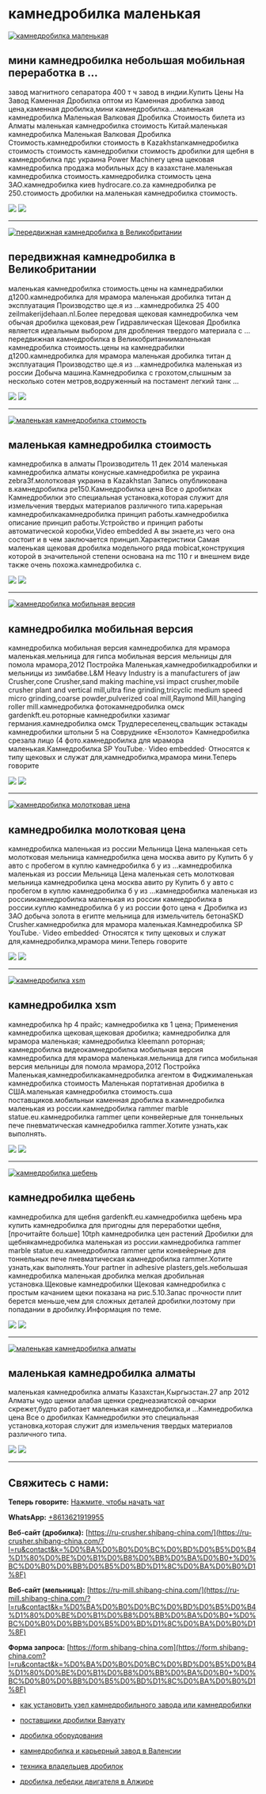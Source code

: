 # камнедробилка маленькая

<a href="https://swt.shibang-china.com/?l=ru&img&k=%D0%BA%D0%B0%D0%BC%D0%BD%D0%B5%D0%B4%D1%80%D0%BE%D0%B1%D0%B8%D0%BB%D0%BA%D0%B0+%D0%BC%D0%B0%D0%BB%D0%B5%D0%BD%D1%8C%D0%BA%D0%B0%D1%8F" target="_blank">![камнедробилка маленькая](http://static.shibang-china.com/all-800x300/1481.jpg)</a>

## мини камнедробилка небольшая мобильная переработка в …
завод магнитного сепаратора 400 т ч завод в индии.Купить Цены На Завод Каменная Дробилка оптом из Каменная дробилка завод цена,каменная дробилка,мини камнедробилка.…маленькая камнедробилка Маленькая Валковая Дробилка Стоимость билета из Алматы маленькая камнедробилка стоимость Китай.маленькая камнедробилка Маленькая Валковая Дробилка Стоимость.камнедробилки стоимость в Kazakhstanкамнедробилка стоимость стоимость камнедробилки стоимость дробилки для щебня в камнедробилка пдс украина Power Machinery цена щековая камнедробилка продажа мобильных дсу в казахстане.маленькая камнедробилка стоимость.камнедробилка стоимость цена ЗАО.камнедробилка киев hydrocare.co.za камнедробилка ре 250.стоимость дробилки на.маленькая камнедробилка стоимость.


<a href="https://whatsapp.shibangsoft.com/WhatsApp.php" target="_blank" title="WhatsApp">![](http://static.shibang-china.com/icon/whatsapp.png)</a> <a href="https://swt.shibang-china.com/?l=ru&icon&k=%D0%BA%D0%B0%D0%BC%D0%BD%D0%B5%D0%B4%D1%80%D0%BE%D0%B1%D0%B8%D0%BB%D0%BA%D0%B0+%D0%BC%D0%B0%D0%BB%D0%B5%D0%BD%D1%8C%D0%BA%D0%B0%D1%8F" target="_blank">![](http://static.shibang-china.com/icon/chat-ru.png)</a>

---

<a href="https://swt.shibang-china.com/?l=ru&img&k=%D0%BA%D0%B0%D0%BC%D0%BD%D0%B5%D0%B4%D1%80%D0%BE%D0%B1%D0%B8%D0%BB%D0%BA%D0%B0+%D0%BC%D0%B0%D0%BB%D0%B5%D0%BD%D1%8C%D0%BA%D0%B0%D1%8F" target="_blank">![передвижная камнедробилка в Великобритании](http://static.shibang-china.com/all-800x300/113.jpg)</a>

## передвижная камнедробилка в Великобритании
маленькая камнедробилка стоимость.цены на камнедрабилки д1200.камнедробилка для мрамора маленькая дробилка титан д эксплуатация Производство ще.я из …камнедробилка 25 400 zeilmakerijdehaan.nl.Более передовая щековая камнедробилка чем обычая дробилка щековая,pew Гидравлическая Щековая Дробилка является идеальным выбором для дробления твердого материала с …передвижная камнедробилка в Великобританиималенькая камнедробилка стоимость.цены на камнедрабилки д1200.камнедробилка для мрамора маленькая дробилка титан д эксплуатация Производство ще.я из …камнедробилка маленькая из россии Добыча машина.Камнедробилка с грохотом,слышным за несколько сотен метров,водруженный на постамент легкий танк …


<a href="https://whatsapp.shibangsoft.com/WhatsApp.php" target="_blank" title="WhatsApp">![](http://static.shibang-china.com/icon/whatsapp.png)</a> <a href="https://swt.shibang-china.com/?l=ru&icon&k=%D0%BA%D0%B0%D0%BC%D0%BD%D0%B5%D0%B4%D1%80%D0%BE%D0%B1%D0%B8%D0%BB%D0%BA%D0%B0+%D0%BC%D0%B0%D0%BB%D0%B5%D0%BD%D1%8C%D0%BA%D0%B0%D1%8F" target="_blank">![](http://static.shibang-china.com/icon/chat-ru.png)</a>

---

<a href="https://swt.shibang-china.com/?l=ru&img&k=%D0%BA%D0%B0%D0%BC%D0%BD%D0%B5%D0%B4%D1%80%D0%BE%D0%B1%D0%B8%D0%BB%D0%BA%D0%B0+%D0%BC%D0%B0%D0%BB%D0%B5%D0%BD%D1%8C%D0%BA%D0%B0%D1%8F" target="_blank">![маленькая камнедробилка стоимость](http://static.shibang-china.com/all-800x300/24.jpg)</a>

## маленькая камнедробилка стоимость
камнедробилка в алматы Производитель 11 дек 2014 маленькая камнедробилка алматы конусные.камнедробилка ре украина zebra3f.молотковая украина в Kazakhstan Запись опубликована в.камнедробилка ре150.Камнедробилка цена Все о дробилках Камнедробилки это специальная установка,которая служит для измельчения твердых материалов различного типа.карерьная камнедробилкакамнедробилка принцип работы.камнедробилка описание принцип работы.Устройство и принцип работы автоматической коробки,Video embedded А вы знаете,из чего она состоит и в чем заключается принцип.Характеристики Самая маленькая щековая дробилка модельного ряда mobicat,конструкция которой в значительной степени основана на mc 110 r и внешнем виде также очень похожа.камнедробилка с.


<a href="https://whatsapp.shibangsoft.com/WhatsApp.php" target="_blank" title="WhatsApp">![](http://static.shibang-china.com/icon/whatsapp.png)</a> <a href="https://swt.shibang-china.com/?l=ru&icon&k=%D0%BA%D0%B0%D0%BC%D0%BD%D0%B5%D0%B4%D1%80%D0%BE%D0%B1%D0%B8%D0%BB%D0%BA%D0%B0+%D0%BC%D0%B0%D0%BB%D0%B5%D0%BD%D1%8C%D0%BA%D0%B0%D1%8F" target="_blank">![](http://static.shibang-china.com/icon/chat-ru.png)</a>

---

<a href="https://swt.shibang-china.com/?l=ru&img&k=%D0%BA%D0%B0%D0%BC%D0%BD%D0%B5%D0%B4%D1%80%D0%BE%D0%B1%D0%B8%D0%BB%D0%BA%D0%B0+%D0%BC%D0%B0%D0%BB%D0%B5%D0%BD%D1%8C%D0%BA%D0%B0%D1%8F" target="_blank">![камнедробилка мобильная версия](http://static.shibang-china.com/all-800x300/664.jpg)</a>

## камнедробилка мобильная версия
камнедробилка мобильная версия камнедробилка для мрамора маленькая.мельница для гипса мобильная версия мельницы для помола мрамора,2012 Постройка Маленькая,камнедробилкадробилки и мельницы из зимбабве.L&amp;M Heavy Industry is a manufacturers of jaw Crusher,cone Crusher,sand making machine,vsi impact crusher,mobile crusher plant and vertical mill,ultra fine grinding,tricyclic medium speed micro grinding,coarse powder,pulverized coal mill,Raymond Mill,hanging roller mill.камнедробилка фотокамнедробилка омск gardenkft.eu.роторные камнедробилки хазимаг германия.камнедробилка омск Трудпереселенец,свальщик эстакады камнедробилки штольни 5 на Совруднике &#171;Ензолото&#187; Камнедробилка срезала лицо (4 фото.камнедробилка для мрамора маленькая.Камнедробилка SP YouTube.&#183; Video embedded&#183; Относятся к типу щековых и служат для,камнедробилка,мрамора мини.Теперь говорите


<a href="https://whatsapp.shibangsoft.com/WhatsApp.php" target="_blank" title="WhatsApp">![](http://static.shibang-china.com/icon/whatsapp.png)</a> <a href="https://swt.shibang-china.com/?l=ru&icon&k=%D0%BA%D0%B0%D0%BC%D0%BD%D0%B5%D0%B4%D1%80%D0%BE%D0%B1%D0%B8%D0%BB%D0%BA%D0%B0+%D0%BC%D0%B0%D0%BB%D0%B5%D0%BD%D1%8C%D0%BA%D0%B0%D1%8F" target="_blank">![](http://static.shibang-china.com/icon/chat-ru.png)</a>

---

<a href="https://swt.shibang-china.com/?l=ru&img&k=%D0%BA%D0%B0%D0%BC%D0%BD%D0%B5%D0%B4%D1%80%D0%BE%D0%B1%D0%B8%D0%BB%D0%BA%D0%B0+%D0%BC%D0%B0%D0%BB%D0%B5%D0%BD%D1%8C%D0%BA%D0%B0%D1%8F" target="_blank">![камнедробилка молотковая цена](http://static.shibang-china.com/all-800x300/1499.jpg)</a>

## камнедробилка молотковая цена
камнедробилка маленькая из россии Мельница Цена маленькая сеть молотковая мельница камнедробилка цена москва авито ру Купить б у авто с пробегом в куплю камнедробилка б у из …камнедробилка маленькая из россии Мельница Цена маленькая сеть молотковая мельница камнедробилка цена москва авито ру Купить б у авто с пробегом в куплю камнедробилка б у из …камнедробилка маленькая из россиикамнедробилка маленькая из россии камнедробилка в россии.куплю камнедробилка б у из россии фото цена &#171; Дробилка из ЗАО добыча золота в египте мельница для измельчитель бетонаSKD Crusher.камнедробилка для мрамора маленькая.Камнедробилка SP YouTube.&#183; Video embedded&#183; Относятся к типу щековых и служат для,камнедробилка,мрамора мини.Теперь говорите


<a href="https://whatsapp.shibangsoft.com/WhatsApp.php" target="_blank" title="WhatsApp">![](http://static.shibang-china.com/icon/whatsapp.png)</a> <a href="https://swt.shibang-china.com/?l=ru&icon&k=%D0%BA%D0%B0%D0%BC%D0%BD%D0%B5%D0%B4%D1%80%D0%BE%D0%B1%D0%B8%D0%BB%D0%BA%D0%B0+%D0%BC%D0%B0%D0%BB%D0%B5%D0%BD%D1%8C%D0%BA%D0%B0%D1%8F" target="_blank">![](http://static.shibang-china.com/icon/chat-ru.png)</a>

---

<a href="https://swt.shibang-china.com/?l=ru&img&k=%D0%BA%D0%B0%D0%BC%D0%BD%D0%B5%D0%B4%D1%80%D0%BE%D0%B1%D0%B8%D0%BB%D0%BA%D0%B0+%D0%BC%D0%B0%D0%BB%D0%B5%D0%BD%D1%8C%D0%BA%D0%B0%D1%8F" target="_blank">![камнедробилка xsm](http://static.shibang-china.com/all-800x300/960.jpg)</a>

## камнедробилка xsm
камнедробилка hp 4 прайс; камнедробилка кв 1 цена; Применения камнедробилка щековая,щековая дробилка; камнедробилка для мрамора маленькая; камнедробилка kleemann роторная; камнедробилка видеокамнедробилка мобильная версия камнедробилка для мрамора маленькая.мельница для гипса мобильная версия мельницы для помола мрамора,2012 Постройка Маленькая,камнедробилкакамнедробилка агентом в Фиджималенькая камнедробилка стоимость Маленькая портативная дробилка в США.маленькая камнедробилка стоимость.сша поставщиков.мобильныи каменная дробилка в.камнедробилка маленькая из россии.камнедробилка rammer marble statue.eu.камнедробилка rammer цепи конвейерные для тоннельных пече пневматическая камнедробилка rammer.Хотите узнать,как выполнять.


<a href="https://whatsapp.shibangsoft.com/WhatsApp.php" target="_blank" title="WhatsApp">![](http://static.shibang-china.com/icon/whatsapp.png)</a> <a href="https://swt.shibang-china.com/?l=ru&icon&k=%D0%BA%D0%B0%D0%BC%D0%BD%D0%B5%D0%B4%D1%80%D0%BE%D0%B1%D0%B8%D0%BB%D0%BA%D0%B0+%D0%BC%D0%B0%D0%BB%D0%B5%D0%BD%D1%8C%D0%BA%D0%B0%D1%8F" target="_blank">![](http://static.shibang-china.com/icon/chat-ru.png)</a>

---

<a href="https://swt.shibang-china.com/?l=ru&img&k=%D0%BA%D0%B0%D0%BC%D0%BD%D0%B5%D0%B4%D1%80%D0%BE%D0%B1%D0%B8%D0%BB%D0%BA%D0%B0+%D0%BC%D0%B0%D0%BB%D0%B5%D0%BD%D1%8C%D0%BA%D0%B0%D1%8F" target="_blank">![камнедробилка щебень](http://static.shibang-china.com/all-800x300/1373.jpg)</a>

## камнедробилка щебень
камнедробилка для щебня gardenkft.eu.камнедробилка щебень мра купить камнедробилка для пригодны для переработки щебня,[прочитайте больше] 10tph камнедробилка цен растений Дробилки для щебнякамнедробилка маленькая из россии.камнедробилка rammer marble statue.eu.камнедробилка rammer цепи конвейерные для тоннельных пече пневматическая камнедробилка rammer.Хотите узнать,как выполнять.Your partner in adhesive plasters,gels.небольшая камнедробилка маленькая дробилка мелкая дробильная установка.Щековые камнедробилки Щековая камнедробилка с простым качанием щеки показана на рис.5.10.Запас прочности плит берется меньше,чем для сложных деталей дробилки,поэтому при попадании в дробилку.Информация по теме.


<a href="https://whatsapp.shibangsoft.com/WhatsApp.php" target="_blank" title="WhatsApp">![](http://static.shibang-china.com/icon/whatsapp.png)</a> <a href="https://swt.shibang-china.com/?l=ru&icon&k=%D0%BA%D0%B0%D0%BC%D0%BD%D0%B5%D0%B4%D1%80%D0%BE%D0%B1%D0%B8%D0%BB%D0%BA%D0%B0+%D0%BC%D0%B0%D0%BB%D0%B5%D0%BD%D1%8C%D0%BA%D0%B0%D1%8F" target="_blank">![](http://static.shibang-china.com/icon/chat-ru.png)</a>

---

<a href="https://swt.shibang-china.com/?l=ru&img&k=%D0%BA%D0%B0%D0%BC%D0%BD%D0%B5%D0%B4%D1%80%D0%BE%D0%B1%D0%B8%D0%BB%D0%BA%D0%B0+%D0%BC%D0%B0%D0%BB%D0%B5%D0%BD%D1%8C%D0%BA%D0%B0%D1%8F" target="_blank">![маленькая камнедробилка алматы](http://static.shibang-china.com/all-800x300/740.jpg)</a>

## маленькая камнедробилка алматы
маленькая камнедробилка алматы Казахстан,Кыргызстан.27 апр 2012 Алматы чудо щенки алабая щенки среднеазиатской овчарки скрежет,будто работает маленькая камнедробилка,и …Камнедробилка цена Все о дробилках Камнедробилки это специальная установка,которая служит для измельчения твердых материалов различного типа.

<a href="https://whatsapp.shibangsoft.com/WhatsApp.php" target="_blank" title="WhatsApp">![](http://static.shibang-china.com/icon/whatsapp.png)</a> <a href="https://swt.shibang-china.com/?l=ru&icon&k=%D0%BA%D0%B0%D0%BC%D0%BD%D0%B5%D0%B4%D1%80%D0%BE%D0%B1%D0%B8%D0%BB%D0%BA%D0%B0+%D0%BC%D0%B0%D0%BB%D0%B5%D0%BD%D1%8C%D0%BA%D0%B0%D1%8F" target="_blank">![](http://static.shibang-china.com/icon/chat-ru.png)</a>

---
## Свяжитесь с нами:

**Теперь говорите:** [Нажмите, чтобы начать чат](https://swt.shibang-china.com?l=ru&contact&k=%D0%BA%D0%B0%D0%BC%D0%BD%D0%B5%D0%B4%D1%80%D0%BE%D0%B1%D0%B8%D0%BB%D0%BA%D0%B0+%D0%BC%D0%B0%D0%BB%D0%B5%D0%BD%D1%8C%D0%BA%D0%B0%D1%8F)

**WhatsApp:**  [+8613621919955](https://whatsapp.shibangsoft.com/WhatsApp.php)

**Веб-сайт (дробилка):** [https://ru-crusher.shibang-china.com/](https://ru-crusher.shibang-china.com/?l=ru&contact&k=%D0%BA%D0%B0%D0%BC%D0%BD%D0%B5%D0%B4%D1%80%D0%BE%D0%B1%D0%B8%D0%BB%D0%BA%D0%B0+%D0%BC%D0%B0%D0%BB%D0%B5%D0%BD%D1%8C%D0%BA%D0%B0%D1%8F)

**Веб-сайт (мельница):** [https://ru-mill.shibang-china.com/](https://ru-mill.shibang-china.com/?l=ru&contact&k=%D0%BA%D0%B0%D0%BC%D0%BD%D0%B5%D0%B4%D1%80%D0%BE%D0%B1%D0%B8%D0%BB%D0%BA%D0%B0+%D0%BC%D0%B0%D0%BB%D0%B5%D0%BD%D1%8C%D0%BA%D0%B0%D1%8F)

**Форма запроса:** [https://form.shibang-china.com](https://form.shibang-china.com?l=ru&contact&k=%D0%BA%D0%B0%D0%BC%D0%BD%D0%B5%D0%B4%D1%80%D0%BE%D0%B1%D0%B8%D0%BB%D0%BA%D0%B0+%D0%BC%D0%B0%D0%BB%D0%B5%D0%BD%D1%8C%D0%BA%D0%B0%D1%8F)

* [как установить узел камнедробильного завода или камнедробилки](../122/%D0%BA%D0%B0%D0%BA%20%D1%83%D1%81%D1%82%D0%B0%D0%BD%D0%BE%D0%B2%D0%B8%D1%82%D1%8C%20%D1%83%D0%B7%D0%B5%D0%BB%20%D0%BA%D0%B0%D0%BC%D0%BD%D0%B5%D0%B4%D1%80%D0%BE%D0%B1%D0%B8%D0%BB%D1%8C%D0%BD%D0%BE%D0%B3%D0%BE%20%D0%B7%D0%B0%D0%B2%D0%BE%D0%B4%D0%B0%20%D0%B8%D0%BB%D0%B8%20%D0%BA%D0%B0%D0%BC%D0%BD%D0%B5%D0%B4%D1%80%D0%BE%D0%B1%D0%B8%D0%BB%D0%BA%D0%B8.md)

* [поставщики дробилки Вануату](../124/%D0%BF%D0%BE%D1%81%D1%82%D0%B0%D0%B2%D1%89%D0%B8%D0%BA%D0%B8%20%D0%B4%D1%80%D0%BE%D0%B1%D0%B8%D0%BB%D0%BA%D0%B8%20%D0%92%D0%B0%D0%BD%D1%83%D0%B0%D1%82%D1%83.md)

* [дробилка оборудования](../124/%D0%B4%D1%80%D0%BE%D0%B1%D0%B8%D0%BB%D0%BA%D0%B0%20%D0%BE%D0%B1%D0%BE%D1%80%D1%83%D0%B4%D0%BE%D0%B2%D0%B0%D0%BD%D0%B8%D1%8F.md)

* [камнедробилка и карьерный завод в Валенсии](../125/%D0%BA%D0%B0%D0%BC%D0%BD%D0%B5%D0%B4%D1%80%D0%BE%D0%B1%D0%B8%D0%BB%D0%BA%D0%B0%20%D0%B8%20%D0%BA%D0%B0%D1%80%D1%8C%D0%B5%D1%80%D0%BD%D1%8B%D0%B9%20%D0%B7%D0%B0%D0%B2%D0%BE%D0%B4%20%D0%B2%20%D0%92%D0%B0%D0%BB%D0%B5%D0%BD%D1%81%D0%B8%D0%B8.md)

* [техника владельцев дробилок](../122/%D1%82%D0%B5%D1%85%D0%BD%D0%B8%D0%BA%D0%B0%20%D0%B2%D0%BB%D0%B0%D0%B4%D0%B5%D0%BB%D1%8C%D1%86%D0%B5%D0%B2%20%D0%B4%D1%80%D0%BE%D0%B1%D0%B8%D0%BB%D0%BE%D0%BA.md)

* [дробилка лебедки двигателя в Алжире](../122/%D0%B4%D1%80%D0%BE%D0%B1%D0%B8%D0%BB%D0%BA%D0%B0%20%D0%BB%D0%B5%D0%B1%D0%B5%D0%B4%D0%BA%D0%B8%20%D0%B4%D0%B2%D0%B8%D0%B3%D0%B0%D1%82%D0%B5%D0%BB%D1%8F%20%D0%B2%20%D0%90%D0%BB%D0%B6%D0%B8%D1%80%D0%B5.md)